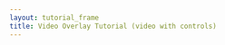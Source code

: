 ```yaml
---
layout: tutorial_frame
title: Video Overlay Tutorial (video with controls)
---
```

<script>
	var map = L.map('map');

	var tiles = L.tileLayer('https://api.mapbox.com/styles/v1/{id}/tiles/{z}/{x}/{y}?access_token=pk.eyJ1IjoibWFwYm94IiwiYSI6ImNpejY4NXVycTA2emYycXBndHRqcmZ3N3gifQ.rJcFIG214AriISLbB6B5aw', {
		maxZoom: 18,
		attribution: 'Map data &copy; <a href="https://www.openstreetmap.org/copyright">OpenStreetMap</a> contributors, ' +
			'Imagery © <a href="https://www.mapbox.com/">Mapbox</a>',
		id: 'mapbox/satellite-v9',
		tileSize: 512,
		zoomOffset: -1
	}).addTo(map);

	var videoUrls = [
		'https://www.mapbox.com/bites/00188/patricia_nasa.webm',
		'https://www.mapbox.com/bites/00188/patricia_nasa.mp4'
	];
	var errorOverlayUrl = 'https://cdn-icons-png.flaticon.com/512/110/110686.png';
	var altText = 'Video of Hurricane Patricia from Satellite. Source: NASA';
	var bounds = L.latLngBounds([[32, -130], [13, -100]]);

	map.fitBounds(bounds);

	var videoOverlay = L.videoOverlay(videoUrls, bounds, {
		opacity: 0.8,
		errorOverlayUrl: errorOverlayUrl,
		alt: altText,
		interactive: true,
		autoplay: true,
		muted: true,
		playsInline: true
	}).addTo(map);

	videoOverlay.on('load', function () {
		var MyPauseControl = L.Control.extend({
			onAdd: function () {
				var button = L.DomUtil.create('button');
				button.title = 'Pause';
				button.innerHTML = '<span aria-hidden="true">⏸</span>';
				L.DomEvent.on(button, 'click', function () {
					videoOverlay.getElement().pause();
				});
				return button;
			}
		});
		var MyPlayControl = L.Control.extend({
			onAdd: function () {
				var button = L.DomUtil.create('button');
				button.title = 'Play';
				button.innerHTML = '<span aria-hidden="true">▶️</span>';
				L.DomEvent.on(button, 'click', function () {
					videoOverlay.getElement().play();
				});
				return button;
			}
		});

		var pauseControl = (new MyPauseControl()).addTo(map);
		var playControl = (new MyPlayControl()).addTo(map);
	});

</script>
